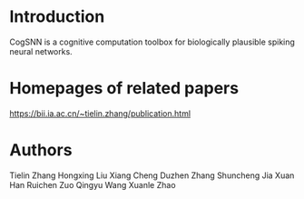 # Introduction
CogSNN is a cognitive computation toolbox for biologically plausible spiking neural networks.

# Homepages of related papers
https://bii.ia.ac.cn/~tielin.zhang/publication.html

# Authors
Tielin Zhang
Hongxing Liu
Xiang Cheng
Duzhen Zhang
Shuncheng Jia
Xuan Han
Ruichen Zuo
Qingyu Wang
Xuanle Zhao
